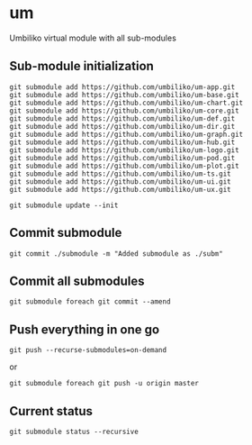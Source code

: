 # um
Umbiliko virtual module with all sub-modules


## Sub-module initialization
```
git submodule add https://github.com/umbiliko/um-app.git
git submodule add https://github.com/umbiliko/um-base.git
git submodule add https://github.com/umbiliko/um-chart.git
git submodule add https://github.com/umbiliko/um-core.git
git submodule add https://github.com/umbiliko/um-def.git
git submodule add https://github.com/umbiliko/um-dir.git
git submodule add https://github.com/umbiliko/um-graph.git
git submodule add https://github.com/umbiliko/um-hub.git
git submodule add https://github.com/umbiliko/um-logo.git
git submodule add https://github.com/umbiliko/um-pod.git
git submodule add https://github.com/umbiliko/um-plot.git
git submodule add https://github.com/umbiliko/um-ts.git
git submodule add https://github.com/umbiliko/um-ui.git
git submodule add https://github.com/umbiliko/um-ux.git

git submodule update --init
```

## Commit submodule
```
git commit ./submodule -m "Added submodule as ./subm"
```

## Commit all submodules
```
git submodule foreach git commit --amend
```

## Push everything in one go
```
git push --recurse-submodules=on-demand
```
or
```
git submodule foreach git push -u origin master
```

## Current status

```
git submodule status --recursive
```
